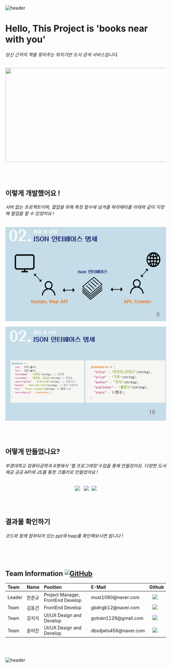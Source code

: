 ![header](https://capsule-render.vercel.app/api?type=wave&color=auto&height=135&section=header&text=&fontSize=90&fontAlignY=30&)

<h1>Hello, This Project is 'books near with you'</h1>
<h6> 당신 근처의 책을 찾아주는 위치기반 도서 검색 서비스입니다. </h6>

<p align="center"><img src="./gif_for_read-me/mv1.gif" width="600" height="294"/></p>

<br></br>

<h2> 이렇게 개발했어요 ! </h2>
<h6>서버 없는 프로젝트이며, 협업을 위해 특정 함수에 넘겨줄 파라메타를 아래와 같이 지정해 협업을 할 수 있었어요 ! </h6>

<p align="center"><img src="./gif_for_read-me/img3.PNG" width="600" height="294"/></p>
<p align="center"><img src="./gif_for_read-me/img4.PNG" width="600" height="294"/></p>







 <br></br>
<h2> 어떻게 만들었나요? </h2>
<h6>
    부경대학교 컴퓨터공학과 4명에서 '웹 프로그래밍'수업을 통해 만들었어요. 다양한 도서 제공 공공 API와 JS를 통한 크롤러로 만들었어요 !
</h6>
 <p align = "center"><img src="https://img.shields.io/badge/HTML-3766AB?style=for-the-badge&logo=HTML&logoColor=white"/></a> </a>&nbsp <img src="https://img.shields.io/badge/CSS-3766AB?style=for-the-badge&logo=CSS&logoColor=white"/></a> </a>&nbsp<img src="https://img.shields.io/badge/Javascript-3766AB?style=for-the-badge&logo=Javascript&logoColor=white"/></p>

 <br></br>

<h2> 결과물 확인하기 </h2>
<h6>
    코드와 함께 첨부되어 있는 ppt와 hwp를 확인해보시면 됩니다 ! 
</h6>

<br></br>


<h2> Team Information <a href="https://github.com/osamhack2020/Web_Drawing-chat-consulation_Stones-in-greenhouse/blob/master/LICENSE"><img alt="GitHub" src="https://img.shields.io/github/license/osamhack2020/Web_Drawing-chat-consulation_Stones-in-greenhouse"></a></h2>

<!--  아래는 Team INFORMATION 표-->

 <table>
<thead>
<tr>
<th style="text-align:left">Team</th>
<th style="text-align:left">Name</th>
<th style="text-align:left">Position</th>
<th style="text-align:left">E-Mail</th>
<th style="text-align:left">Github</th>
</tr> 
</thead>
<tbody>
<tr>
<td style="text-align:left">Leader</td>
<td style="text-align:left">한준규</td>
<td style="text-align:left">Project Manager, FrontEnd Develop</td>
<td style="text-align:left">must1080@naver.com</td>
<td style="text-align:left"><a href="https://github.com/doongu">
<img src="http://img.shields.io/badge/doongu-655ced?style=social&logo=github" style="height : auto; margin-left : 10px; margin-right : 10px;"/>
</a></td> 
</tr>
     <tr>
<td style="text-align:left">Team</td>
<td style="text-align:left">김동건</td>
<td style="text-align:left">FrontEnd Develop</td>
<td style="text-align:left">gbdngb12@naver.com</td>
<td style="text-align:left"><a href="https://github.com/gbdngb12">
<img src="http://img.shields.io/badge/gbdngb12-655ced?style=social&logo=github&color=informational" style="height : auto; margin-left : 10px; margin-right : 10px;"/>
</a></td>
</tr>
<tr>
<td style="text-align:left">Team</td>
<td style="text-align:left">강지석</td>
<td style="text-align:left">UI/UX Design and Develop</td>
<td style="text-align:left">gotrain1126@gmail.com</td>
<td style="text-align:left"><a href="https://github.com/pknu-js">
<img src="http://img.shields.io/badge/pknu js-655ced?style=social&logo=github&color=informational" style="height : auto; margin-left : 10px; margin-right : 10px;"/>
</a></td>
</tr>
 <tr>
<td style="text-align:left">Team</td>
<td style="text-align:left">윤어진</td>
<td style="text-align:left">UI/UX Design and Develop</td>
<td style="text-align:left">dbsdjwls456@naver.com</td>
<td style="text-align:left"><a href="https://github.com/yuneojin">
<img src="http://img.shields.io/badge/yuneojin-655ced?style=social&logo=github&color=informational" style="height : auto; margin-left : 10px; margin-right : 10px;"/>
</a></td>
</tr>
</tbody>
</table>



<br></br>



![header](https://capsule-render.vercel.app/api?type=wave&color=auto&height=135&section=footer&fontSize=90)
